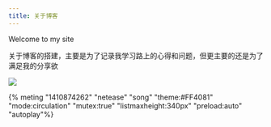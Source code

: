 ```yaml
---
title: 关于博客
---
```

Welcome to my site


关于博客的搭建，主要是为了记录我学习路上的心得和问题，但更主要的还是为了满足我的分享欲


![](https://5b0988e595225.cdn.sohucs.com/images/20180425/600115a9255c4c0fb3e1ca3b1b36f0fb.png)


{% meting "1410874262" "netease" "song" "theme:#FF4081" "mode:circulation" "mutex:true" "listmaxheight:340px" "preload:auto" "autoplay"%}

